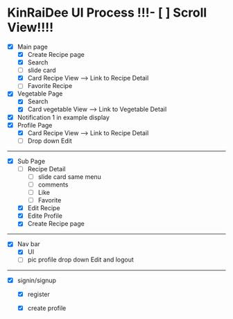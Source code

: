 # KinRaiDee UI Process          !!!- [ ] Scroll View!!!!
- [x] Main page
  - [x] Create Recipe page
  - [x] Search
  - [ ] slide card
  - [x] Card Recipe View --> Link to Recipe Detail
  - [ ] Favorite Recipe
- [x] Vegetable Page
  - [x] Search
  - [x] Card vegetable View --> Link to Vegetable Detail
- [x] Notification 1 in example display
- [x] Profile Page
  - [x] Card Recipe View --> Link to Recipe Detail
   - [ ] Drop down Edit
----------------------------------------------
- [x] Sub Page
  - [ ] Recipe Detail
    - [ ] slide card same menu
    - [ ] comments
    - [ ] Like
    - [ ] Favorite
  - [x] Edit Recipe
  - [x] Edite Profile
  - [x] Create Recipe page
----------------------------------------------
- [x] Nav bar
  - [x] UI
  - [ ] pic profile drop down Edit and logout
----------------------------------------------
- [x] signin/signup
  - [x] register
  - [x] create profile

